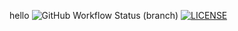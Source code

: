 hello
![GitHub Workflow Status (branch)](https://img.shields.io/github/actions/workflow/status/AlenSabu123/Coursework/main.yml?branch=master)
[![LICENSE](https://img.shields.io/github/license/AlenSabu123/sem.svg?style=flat-square)](https://github.com/AlenSabu123/sem/blob/master/LICENSE)

